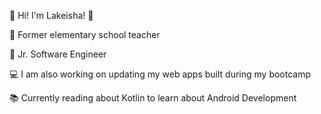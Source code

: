 :dancer: Hi! I'm Lakeisha! :dancer:

:school: Former elementary school teacher


:seedling: Jr. Software Engineer


:computer: I am also working on updating my web apps built during my bootcamp


:books: Currently reading about Kotlin to learn about Android Development








<!--
**LakeishaMcCree/LakeishaMcCree** is a ✨ _special_ ✨ repository because its `README.md` (this file) appears on your GitHub profile.

Here are some ideas to get you started:

- 🔭 I’m currently working on ...
- 🌱 I’m currently learning ...
- 👯 I’m looking to collaborate on ...
- 🤔 I’m looking for help with ...
- 💬 Ask me about ...
- 📫 How to reach me: ...
- 😄 Pronouns: ...
- ⚡ Fun fact: ...
-->
